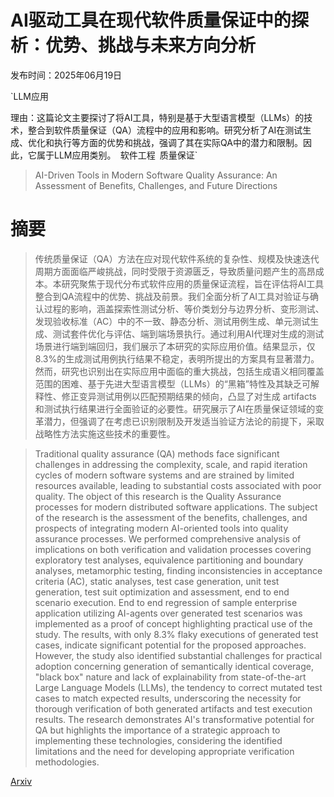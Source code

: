 # AI驱动工具在现代软件质量保证中的探析：优势、挑战与未来方向分析

发布时间：2025年06月19日

`LLM应用

理由：这篇论文主要探讨了将AI工具，特别是基于大型语言模型（LLMs）的技术，整合到软件质量保证（QA）流程中的应用和影响。研究分析了AI在测试生成、优化和执行等方面的优势和挑战，强调了其在实际QA中的潜力和限制。因此，它属于LLM应用类别。` `软件工程` `质量保证`

> AI-Driven Tools in Modern Software Quality Assurance: An Assessment of Benefits, Challenges, and Future Directions

# 摘要

> 传统质量保证（QA）方法在应对现代软件系统的复杂性、规模及快速迭代周期方面面临严峻挑战，同时受限于资源匮乏，导致质量问题产生的高昂成本。本研究聚焦于现代分布式软件应用的质量保证流程，旨在评估将AI工具整合到QA流程中的优势、挑战及前景。我们全面分析了AI工具对验证与确认过程的影响，涵盖探索性测试分析、等价类划分与边界分析、变形测试、发现验收标准（AC）中的不一致、静态分析、测试用例生成、单元测试生成、测试套件优化与评估、端到端场景执行。通过利用AI代理对生成的测试场景进行端到端回归，我们展示了本研究的实际应用价值。结果显示，仅8.3%的生成测试用例执行结果不稳定，表明所提出的方案具有显著潜力。然而，研究也识别出在实际应用中面临的重大挑战，包括生成语义相同覆盖范围的困难、基于先进大型语言模型（LLMs）的“黑箱”特性及其缺乏可解释性、修正变异测试用例以匹配预期结果的倾向，凸显了对生成 artifacts 和测试执行结果进行全面验证的必要性。研究展示了AI在质量保证领域的变革潜力，但强调了在考虑已识别限制及开发适当验证方法论的前提下，采取战略性方法实施这些技术的重要性。

> Traditional quality assurance (QA) methods face significant challenges in addressing the complexity, scale, and rapid iteration cycles of modern software systems and are strained by limited resources available, leading to substantial costs associated with poor quality. The object of this research is the Quality Assurance processes for modern distributed software applications. The subject of the research is the assessment of the benefits, challenges, and prospects of integrating modern AI-oriented tools into quality assurance processes. We performed comprehensive analysis of implications on both verification and validation processes covering exploratory test analyses, equivalence partitioning and boundary analyses, metamorphic testing, finding inconsistencies in acceptance criteria (AC), static analyses, test case generation, unit test generation, test suit optimization and assessment, end to end scenario execution. End to end regression of sample enterprise application utilizing AI-agents over generated test scenarios was implemented as a proof of concept highlighting practical use of the study. The results, with only 8.3% flaky executions of generated test cases, indicate significant potential for the proposed approaches. However, the study also identified substantial challenges for practical adoption concerning generation of semantically identical coverage, "black box" nature and lack of explainability from state-of-the-art Large Language Models (LLMs), the tendency to correct mutated test cases to match expected results, underscoring the necessity for thorough verification of both generated artifacts and test execution results. The research demonstrates AI's transformative potential for QA but highlights the importance of a strategic approach to implementing these technologies, considering the identified limitations and the need for developing appropriate verification methodologies.

[Arxiv](https://arxiv.org/abs/2506.16586)